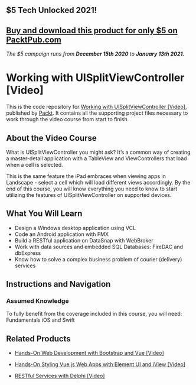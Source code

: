 ## $5 Tech Unlocked 2021!
[Buy and download this product for only $5 on PacktPub.com](https://www.packtpub.com/)
-----
*The $5 campaign         runs from __December 15th 2020__ to __January 13th 2021.__*

# Working with UISplitViewController [Video]
This is the code repository for [Working with UISplitViewController [Video]](https://www.packtpub.com/application-development/working-uisplitviewcontroller-video?utm_source=github&utm_medium=repository&utm_campaign=9781789955446), published by [Packt](https://www.packtpub.com/?utm_source=github). It contains all the supporting project files necessary to work through the video course from start to finish.
## About the Video Course
What is UISplitViewController you might ask? It’s a common way of creating a master-detail application with a TableView and ViewControllers that load when a cell is selected.

This is the same feature the iPad embraces when viewing apps in Landscape - select a cell which will load different views accordingly. By the end of this course, you will know everything you need to know to start utilizing the features of UISplitViewController on supported devices.

<H2>What You Will Learn</H2>
<DIV class=book-info-will-learn-text>
<UL>
<LI>Design a Windows desktop application using VCL 
<LI>Code an Android application with FMX 
<LI>Build a RESTful application on DataSnap with WebBroker 
<LI>Work with data sources and embedded SQL Databases: FireDAC and dbExpress 
<LI>Know how to solve a complex business problem of courier (delivery) services </LI></UL></DIV>

## Instructions and Navigation
### Assumed Knowledge
To fully benefit from the coverage included in this course, you will need:<br/>
Fundamentals iOS and Swift

## Related Products
* [Hands-On Web Development with Bootstrap and Vue [Video]](https://www.packtpub.com/web-development/hands-web-development-bootstrap-and-vue-video?utm_source=github&utm_medium=repository&utm_campaign=9781789950779)

* [Hands-On Styling Vue.js Web Apps with Element UI and iView [Video]](https://www.packtpub.com/web-development/hands-styling-vuejs-web-apps-element-ui-and-iview-video?utm_source=github&utm_medium=repository&utm_campaign=9781789950083)

* [RESTful Services with Delphi [Video]](https://www.packtpub.com/application-development/restful-services-delphi-video?utm_source=github&utm_medium=repository&utm_campaign=9781789951882)


